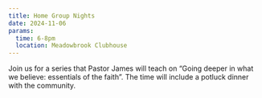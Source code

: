 ```yaml
---
title: Home Group Nights
date: 2024-11-06
params:
  time: 6-8pm
  location: Meadowbrook Clubhouse
---
```


Join us for a series that Pastor James will teach on “Going deeper in what we believe: essentials of the faith”. The time will include a potluck dinner with the community.

<!--more-->
